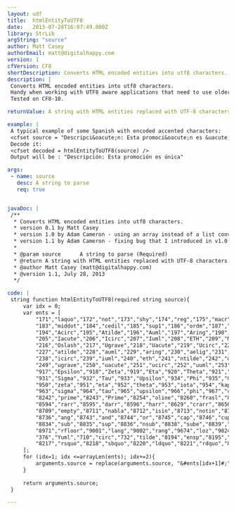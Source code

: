 ```yaml
---
layout: udf
title:  htmlEntityToUTF8
date:   2013-07-28T16:07:49.000Z
library: StrLib
argString: "source"
author: Matt Casey
authorEmail: matt@digitalhappy.com
version: 1
cfVersion: CF8
shortDescription: Converts HTML encoded entities into utf8 characters.
description: |
 Converts HTML encoded entities into utf8 characters.
 Handy when working with UTF8 aware applications that need to use older content that might be full of unnecessarily HTML encoded characters.
 Tested on CF8-10.

returnValue: A string with HTML entities replaced with UTF-8 characters

example: |
 A typical example of some Spanish with encoded accented characters:
 <cfset source = "Descripci&oacute;n: Esta promoci&oacute;n es &uacute;nica" />
 Decode it:
 <cfset decoded = htmlEntityToUTF8(source) />
 Output will be : "Descripción: Esta promoción es única"

args:
 - name: source
   desc: A string to parse
   req: true


javaDoc: |
 /**
  * Converts HTML encoded entities into utf8 characters.
  * version 0.1 by Matt Casey
  * version 1.0 by Adam Cameron - using an array instead of a list converted to an array for the look-up data.  Made replacement case-insensitive.
  * version 1.1 by Adam Cameron - fixing bug that I introduced in v1.0: the replacement should *not* have been case-insensitive! Thanks for the heads-up jeremyhalliwell
  * 
  * @param source      A string to parse (Required)
  * @return A string with HTML entities replaced with UTF-8 characters 
  * @author Matt Casey (matt@digitalhappy.com) 
  * @version 1.1, July 28, 2013 
  */

code: |
 string function htmlEntityToUTF8(required string source){
     var idx = 0;
     var ents = [
         "171","laquo","172","not","173","shy","174","reg","175","macr","176","deg","177","plusmn","178","sup2","179","sup3","180","acute","181","micro","182","para",
         "183","middot","184","cedil","185","sup1","186","ordm","187","raquo","188","frac14","189","frac12","190","frac34","191","iquest","192","Agrave","193","Aacute",
         "194","Acirc","195","Atilde","196","Auml","197","Aring","198","AElig","199","Ccedil","200","Egrave","201","Eacute","202","Ecirc","203","Euml","204","Igrave",
         "205","Iacute","206","Icirc","207","Iuml","208","ETH","209","Ntilde","210","Ograve","211","Oacute","212","Ocirc","213","Otilde","214","Ouml","215","times",
         "216","Oslash","217","Ugrave","218","Uacute","219","Ucirc","220","Uuml","221","Yacute","222","THORN","223","szlig","224","agrave","225","aacute","226","acirc",
         "227","atilde","228","auml","229","aring","230","aelig","231","ccedil","232","egrave","233","eacute","234","ecirc","235","euml","236","igrave","237","iacute",
         "238","icirc","239","iuml","240","eth","241","ntilde","242","ograve","243","oacute","244","ocirc","245","otilde","246","ouml","247","divide","248","oslash",
         "249","ugrave","250","uacute","251","ucirc","252","uuml","253","yacute","254","thorn","255","yuml","402","fnof","913","Alpha","914","Beta","915","Gamma","916","Delta",
         "917","Epsilon","918","Zeta","919","Eta","920","Theta","921","Iota","922","Kappa","923","Lambda","924","Mu","925","Nu","926","Xi","927","Omicron","928","Pi","929","Rho",
         "931","Sigma","932","Tau","933","Upsilon","934","Phi","935","Chi","936","Psi","937","Omega","945","alpha","946","beta","947","gamma","948","delta","949","epsilon",
         "950","zeta","951","eta","952","theta","953","iota","954","kappa","955","lambda","956","mu","957","nu","958","xi","959","omicron","960","pi","961","rho","962","sigmaf",
         "963","sigma","964","tau","965","upsilon","966","phi","967","chi","968","psi","969","omega","977","thetasym","978","upsih","982","piv","8226","bull","8230","hellip",
         "8242","prime","8243","Prime","8254","oline","8260","frasl","8472","weierp","8465","image","8476","real","8482","trade","8501","alefsym","8592","larr","8593","uarr",
         "8594","rarr","8595","darr","8596","harr","8629","crarr","8656","lArr","8657","uArr","8658","rArr","8659","dArr","8660","hArr","8704","forall","8706","part","8707","exist",
         "8709","empty","8711","nabla","8712","isin","8713","notin","8715","ni","8719","prod","8721","sum","8722","minus","8727","lowast","8730","radic","8733","prop","8734","infin",
         "8736","ang","8743","and","8744","or","8745","cap","8746","cup","8747","int","8756","there4","8764","sim","8773","cong","8776","asymp","8800","ne","8801","equiv","8804","le","8805","ge",
         "8834","sub","8835","sup","8836","nsub","8838","sube","8839","supe","8853","oplus","8855","otimes","8869","perp","8901","sdot","8968","lceil","8969","rceil","8970","lfloor",
         "8971","rfloor","9001","lang","9002","rang","9674","loz","9824","spades","9827","clubs","9829","hearts","9830","diams","338","OElig","339","oelig","352","Scaron","353","scaron",
         "376","Yuml","710","circ","732","tilde","8194","ensp","8195","emsp","8201","thinsp","8204","zwnj","8205","zwj","8206","lrm","8207","rlm","8211","ndash","8212","mdash","8216","lsquo",
         "8217","rsquo","8218","sbquo","8220","ldquo","8221","rdquo","8222","bdquo","8224","dagger","8225","Dagger","8240","permil","8249","lsaquo","8250","rsaquo","8364","euro" 
     ];
     for (idx=1; idx <=arrayLen(ents); idx+=2){
         arguments.source = replace(arguments.source, "&#ents[idx+1]#;", chr(ents[idx]), "all");    
     }
     
     return arguments.source;
 }

---
```


